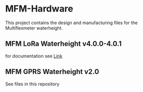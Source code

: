 # MFM-Hardware

This project contains the design and manufacturing files for the Multiflexmeter waterheight.

## MFM LoRa Waterheight v4.0.0-4.0.1
for documentation see [Link](https://multiflexmeter.atlassian.net/wiki/spaces/MFM/pages/47349775/MFM+waterheight+v4.0)

## MFM GPRS Waterheight v2.0
See files in this repository
